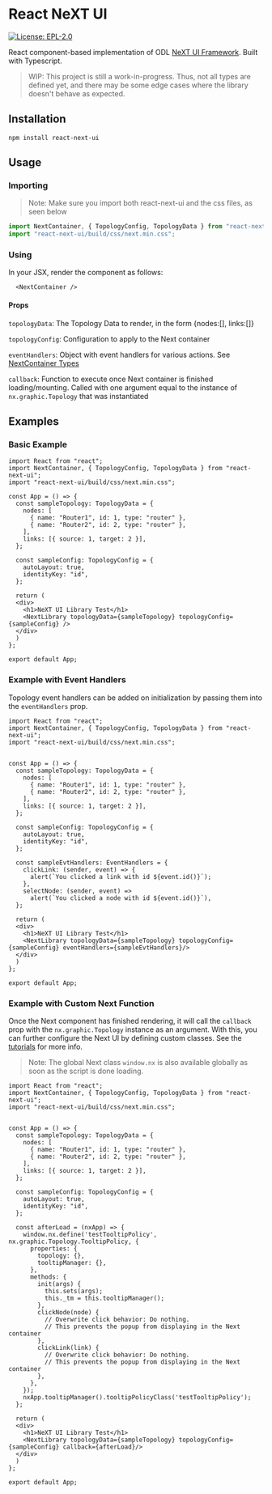 # React NeXT UI
[![License: EPL-2.0](https://img.shields.io/badge/License-EPL-green.svg)](https://opensource.org/licenses/EPL-2.0)


React component-based implementation of ODL [NeXT UI Framework](https://github.com/opendaylight/next). Built with Typescript. 

> WIP: This project is still a work-in-progress. Thus, not all types are defined yet, and there may be some edge cases where the library doesn't behave as expected.

## Installation

`npm install react-next-ui`

## Usage

### Importing
> Note: Make sure you import both react-next-ui and the css files, as seen below

```typescript
import NextContainer, { TopologyConfig, TopologyData } from "react-next-ui";
import "react-next-ui/build/css/next.min.css";
```

### Using

In your JSX, render the component as follows:
```tsx
  <NextContainer />
```
#### Props
`topologyData`: The Topology Data to render, in the form {nodes:[], links:[]}

`topologyConfig`: Configuration to apply to the Next container

`eventHandlers`: Object with event handlers for various actions. See [NextContainer Types](src/NextContainer/NextContainer.types.ts)

`callback`: Function to execute once Next container is finished loading/mounting. Called with one argument equal to the instance of `nx.graphic.Topology` that was instantiated



## Examples


### Basic Example

```tsx
import React from "react";
import NextContainer, { TopologyConfig, TopologyData } from "react-next-ui";
import "react-next-ui/build/css/next.min.css";

const App = () => {
  const sampleTopology: TopologyData = {
    nodes: [
      { name: "Router1", id: 1, type: "router" },
      { name: "Router2", id: 2, type: "router" },
    ],
    links: [{ source: 1, target: 2 }],
  };

  const sampleConfig: TopologyConfig = {
    autoLayout: true,
    identityKey: "id",
  };

  return (
  <div>
    <h1>NeXT UI Library Test</h1>
    <NextLibrary topologyData={sampleTopology} topologyConfig={sampleConfig} />
  </div>
  )
};

export default App;
```

### Example with Event Handlers

Topology event handlers can be added on initialization by passing them into the `eventHandlers` prop.

```tsx
import React from "react";
import NextContainer, { TopologyConfig, TopologyData } from "react-next-ui";
import "react-next-ui/build/css/next.min.css";


const App = () => {
  const sampleTopology: TopologyData = {
    nodes: [
      { name: "Router1", id: 1, type: "router" },
      { name: "Router2", id: 2, type: "router" },
    ],
    links: [{ source: 1, target: 2 }],
  };

  const sampleConfig: TopologyConfig = {
    autoLayout: true,
    identityKey: "id",
  };

  const sampleEvtHandlers: EventHandlers = {
    clickLink: (sender, event) => {
      alert(`You clicked a link with id ${event.id()}`);
    },
    selectNode: (sender, event) =>
      alert(`You clicked a node with id ${event.id()}`),
  };

  return (
  <div>
    <h1>NeXT UI Library Test</h1>
    <NextLibrary topologyData={sampleTopology} topologyConfig={sampleConfig} eventHandlers={sampleEvtHandlers}/>
  </div>
  )
};

export default App;
```

### Example with Custom Next Function

Once the Next component has finished rendering, it will call the `callback` prop with the `nx.graphic.Topology` instance as an argument. With this, you can further configure the Next UI by defining custom classes. See the [tutorials](https://github.com/NeXt-UI/next-tutorials) for more info. 

> Note: The global Next class `window.nx` is also available globally as soon as the script is done loading. 

```tsx
import React from "react";
import NextContainer, { TopologyConfig, TopologyData } from "react-next-ui";
import "react-next-ui/build/css/next.min.css";


const App = () => {
  const sampleTopology: TopologyData = {
    nodes: [
      { name: "Router1", id: 1, type: "router" },
      { name: "Router2", id: 2, type: "router" },
    ],
    links: [{ source: 1, target: 2 }],
  };

  const sampleConfig: TopologyConfig = {
    autoLayout: true,
    identityKey: "id",
  };

  const afterLoad = (nxApp) => {
    window.nx.define('testTooltipPolicy', nx.graphic.Topology.TooltipPolicy, {
      properties: {
        topology: {},
        tooltipManager: {},
      },
      methods: {
        init(args) {
          this.sets(args);
          this._tm = this.tooltipManager();
        },
        clickNode(node) {
          // Overwrite click behavior: Do nothing.
          // This prevents the popup from displaying in the Next container
        },
        clickLink(link) {
          // Overwrite click behavior: Do nothing.
          // This prevents the popup from displaying in the Next container
        },
      },
    });
    nxApp.tooltipManager().tooltipPolicyClass('testTooltipPolicy');
  };

  return (
  <div>
    <h1>NeXT UI Library Test</h1>
    <NextLibrary topologyData={sampleTopology} topologyConfig={sampleConfig} callback={afterLoad}/>
  </div>
  )
};

export default App;
```